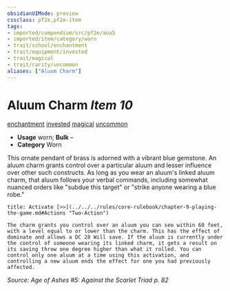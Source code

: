 ```yaml
---
obsidianUIMode: preview
cssclass: pf2e,pf2e-item
tags:
- imported/compendium/src/pf2e/aoa5
- imported/item/category/worn
- trait/school/enchantment
- trait/equipment/invested
- trait/magical
- trait/rarity/uncommon
aliases: ["Aluum Charm"]
---
```

# Aluum Charm *Item 10*  
[enchantment](enchantment.md)  [invested](invested.md)  [magical](magical.md)  [uncommon](uncommon.md)  

- **Usage** worn; **Bulk** –
- **Category** Worn

This ornate pendant of brass is adorned with a vibrant blue gemstone. An aluum charm grants control over a particular aluum and lesser influence over other such constructs. As long as you wear an aluum's linked aluum charm, that aluum follows your verbal commands, including somewhat nuanced orders like "subdue this target" or "strike anyone wearing a blue robe."

```ad-embed-ability
title: Activate [>>](../../../rules/core-rulebook/chapter-9-playing-the-game.md#Actions "Two-Action")

The charm grants you control over an aluum you can see within 60 feet, with a level equal to or lower than the charm. This has the effect of dominate and allows a DC 28 Will save. If the aluum is currently under the control of someone wearing its linked charm, it gets a result on its saving throw one degree higher than what it rolled. You can control only one aluum at a time using this activation, and controlling a new aluum ends the effect for one you had previously affected.
```

*Source: Age of Ashes #5: Against the Scarlet Triad p. 82*
